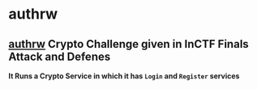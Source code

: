 # authrw
[authrw](https://github.com/Ajay-Aj-00/Test/tree/master/authrw) **Crypto Challenge** given in InCTF Finals Attack and Defenes
----
**It Runs a Crypto Service in which it has `Login` and `Register` services**
